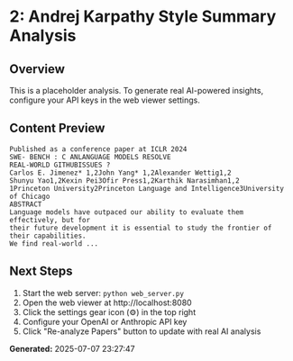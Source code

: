 
# 2: Andrej Karpathy Style Summary Analysis

## Overview
This is a placeholder analysis. To generate real AI-powered insights, configure your API keys in the web viewer settings.

## Content Preview
```
Published as a conference paper at ICLR 2024
SWE- BENCH : C ANLANGUAGE MODELS RESOLVE
REAL-WORLD GITHUBISSUES ?
Carlos E. Jimenez* 1,2John Yang* 1,2Alexander Wettig1,2
Shunyu Yao1,2Kexin Pei3Ofir Press1,2Karthik Narasimhan1,2
1Princeton University2Princeton Language and Intelligence3University of Chicago
ABSTRACT
Language models have outpaced our ability to evaluate them effectively, but for
their future development it is essential to study the frontier of their capabilities.
We find real-world ...
```

## Next Steps
1. Start the web server: `python web_server.py`
2. Open the web viewer at http://localhost:8080
3. Click the settings gear icon (⚙️) in the top right
4. Configure your OpenAI or Anthropic API key
5. Click "Re-analyze Papers" button to update with real AI analysis

**Generated:** 2025-07-07 23:27:47
        
